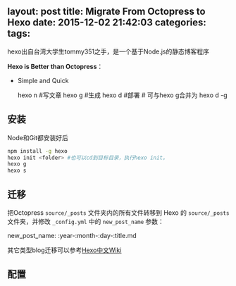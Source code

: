 layout: post
title: Migrate From Octopress to Hexo
date: 2015-12-02 21:42:03
categories:
tags:
---


hexo出自台湾大学生tommy351之手，是一个基于Node.js的静态博客程序

**Hexo is Better than Octopress**：

* Simple and Quick

    hexo n #写文章
    hexo g #生成
    hexo d #部署 # 可与hexo g合并为 hexo d -g

<!--more-->

## 安装

Node和Git都安装好后

```bash
npm install -g hexo
hexo init <folder> #也可以cd到目标目录，执行hexo init。
hexo g
hexo s
```

## 迁移
把Octopress `source/_posts` 文件夹内的所有文件转移到 Hexo 的 `source/_posts` 文件夹，并修改 `_config.yml` 中的 `new_post_name` 参数：

new_post_name: :year-:month-:day-:title.md

其它类型blog迁移可以参考[Hexo中文Wiki](http://wiki.jikexueyuan.com/project/hexo-document/migration.html)

## 配置
